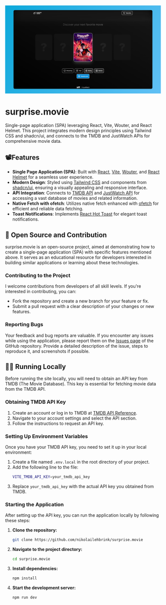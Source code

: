 ![Website-Mockup](screenshot.png)

# surprise.movie

Single-page application (SPA) leveraging React, Vite, Wouter, and React Helmet. This project integrates modern design principles using Tailwind CSS and shadcn/ui, and connects to the TMDB and JustWatch APIs for comprehensive movie data.

## 📽️Features

- **Single Page Application (SPA)**: Built with [React](https://react.dev/), [Vite](https://vitejs.dev/), [Wouter](https://github.com/molefrog/wouter), and [React Helmet](https://github.com/staylor/react-helmet-async) for a seamless user experience.
- **Modern Design**: Styled using [Tailwind CSS](https://tailwindcss.com/) and components from [shadcn/ui](https://ui.shadcn.com/), ensuring a visually appealing and responsive interface.
- **API Integration**: Connects to [TMDB API](https://developer.themoviedb.org/reference/intro/getting-started) and [JustWatch API](https://www.justwatch.com/) for accessing a vast database of movies and related information.
- **Native Fetch with ofetch**: Utilizes native fetch enhanced with [ofetch](https://github.com/unjs/ofetch) for efficient and reliable data fetching.
- **Toast Notifications**: Implements [React Hot Toast](https://react-hot-toast.com/) for elegant toast notifications.

## 📖 Open Source and Contribution

surprise.movie is an open-source project, aimed at demonstrating how to create a single-page application (SPA) with specific features mentioned above. It serves as an educational resource for developers interested in building similar applications or learning about these technologies.

### Contributing to the Project

I welcome contributions from developers of all skill levels. If you're interested in contributing, you can:

- Fork the repository and create a new branch for your feature or fix.
- Submit a pull request with a clear description of your changes or new features.

### Reporting Bugs

Your feedback and bug reports are valuable. If you encounter any issues while using the application, please report them on the [Issues page](https://github.com/nikolailehbrink/surprise.movie/issues) of the GitHub repository. Provide a detailed description of the issue, steps to reproduce it, and screenshots if possible.

## 🧑‍💻 Running Locally

Before running the site locally, you will need to obtain an API key from TMDB (The Movie Database). This key is essential for fetching movie data from the TMDB API.

### Obtaining TMDB API Key

1. Create an account or log in to TMDB at [TMDB API Reference](https://developer.themoviedb.org/reference/intro/authentication#api-key-quick-start).
2. Navigate to your account settings and select the API section.
3. Follow the instructions to request an API key.

### Setting Up Environment Variables

Once you have your TMDB API key, you need to set it up in your local environment:

1. Create a file named `.env.local` in the root directory of your project.
2. Add the following line to the file:
   ```bash
   VITE_TMDB_API_KEY=your_tmdb_api_key
   ```
3. Replace `your_tmdb_api_key` with the actual API key you obtained from TMDB.

### Starting the Application

After setting up the API key, you can run the application locally by following these steps:

1. **Clone the repository:**
   ```bash
   git clone https://github.com/nikolailehbrink/surprise.movie
   ```
2. **Navigate to the project directory:**
   ```bash
   cd surprise.movie
   ```
3. **Install dependencies:**
   ```bash
   npm install
   ```
4. **Start the development server:**
   ```bash
   npm run dev
   ```

